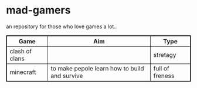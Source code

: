 
# mad-gamers
an repository for those who love games a lot..

<!DOCTYPE html>
<html>
<head>
<style>
table, th, td {
    border: 1px solid black;
}
</style>
</head>
<body>

<table style="width:100%">
<th>Game</th>
    <th>Aim</th> 
    <th>Type</th>
  </tr>
  <tr>
    <td>clash of clans</td>
    <td></td> 
    <td>stretagy</td>
  </tr>
  <tr>
    <td>minecraft</td>
    <td>to make pepole learn how to build and survive</td> 
    <td>full of freness</td>
  </tr>
</table>


